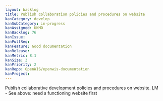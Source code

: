 ```yaml
---
layout: backlog
title: Publish collaboration policies and procedures on website
kanCategory: develop
kanSubCategory: in-progress
kanAssigned: UKMO
kanBacklog: 76
kanIssue:
kanPullReq:
kanFeature: Good documentation
kanRelease:
kanMetric: 8.1
kanSize: 3
kanPriority: 2
kanRepo: OpenWIS/openwis-documentation
kanProject:
---
```

Publish collaborative development policies and procedures on website. LM - See above: need a functioning website first
